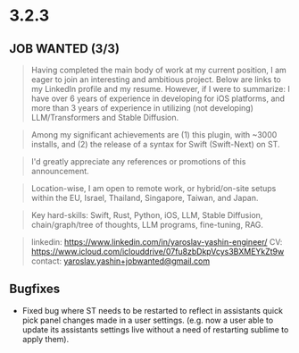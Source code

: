 # 3.2.3

## JOB WANTED (3/3)
> Having completed the main body of work at my current position, I am eager to join an interesting and ambitious project. Below are links to my LinkedIn profile and my resume. However, if I were to summarize: I have over 6 years of experience in developing for iOS platforms, and more than 3 years of experience in utilizing (not developing) LLM/Transformers and Stable Diffusion.

> Among my significant achievements are (1) this plugin, with ~3000 installs, and (2) the release of a syntax for Swift (Swift-Next) on ST.

> I'd greatly appreciate any references or promotions of this announcement.

> Location-wise, I am open to remote work, or hybrid/on-site setups within the EU, Israel, Thailand, Singapore, Taiwan, and Japan.

> Key hard-skills: Swift, Rust, Python, iOS, LLM, Stable Diffusion, chain/graph/tree of thoughts, LLM programs, fine-tuning, RAG.

> linkedin: https://www.linkedin.com/in/yaroslav-yashin-engineer/
> CV: https://www.icloud.com/iclouddrive/07fu8zbDkpVcys3BXMEYkZt9w
> contact: yaroslav.yashin+jobwanted@gmail.com

## Bugfixes

- Fixed bug where ST needs to be restarted to reflect in assistants quick pick panel changes made in a user settings. (e.g. now a user able to update its assistants settings live without a need of restarting sublime to apply them).